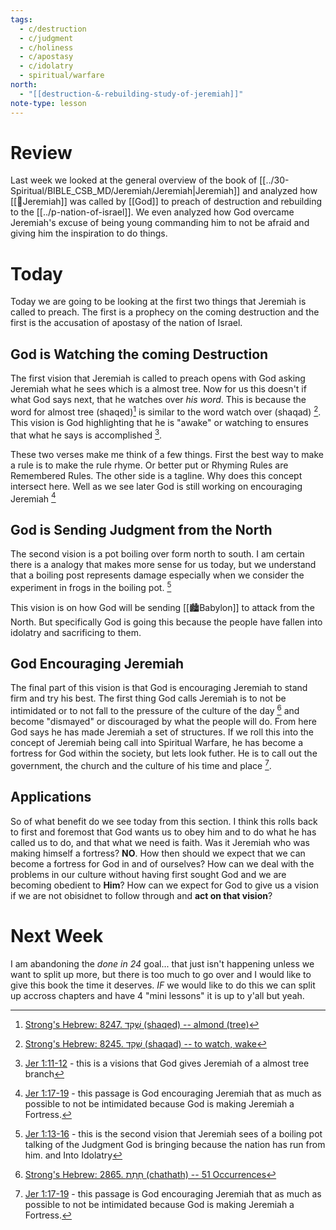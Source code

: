 ```yaml
---
tags:
  - c/destruction
  - c/judgment
  - c/holiness
  - c/apostasy
  - c/idolatry
  - spiritual/warfare
north:
  - "[[destruction-&-rebuilding-study-of-jeremiah]]"
note-type: lesson
---
```

# Review
Last week we looked at the general overview of the book of [[../30-Spiritual/BIBLE_CSB_MD/Jeremiah/Jeremiah|Jeremiah]] and analyzed how [[🧑Jeremiah]] was called by [[God]] to preach of destruction and rebuilding to the [[../p-nation-of-israel]]. We even analyzed how God overcame Jeremiah's excuse of being young commanding him to not be afraid and giving him the inspiration to do things.

# Today
Today we are going to be looking at the first two things that Jeremiah is called to preach. The first is a prophecy on the coming destruction and the first is the accusation of apostasy of the nation of Israel.

## God is Watching the coming Destruction
The first vision that Jeremiah is called to preach opens with God asking Jeremiah what he sees which  is a almost tree. Now for us this doesn't if what God says next, that he watches over *his word*. This is because the word for almost tree (shaqed)[^cite1] is similar to the word watch over (shaqad) [^cite2].  This vision is God highlighting that he is "awake" or watching to ensures that what he says is accomplished [^b1].

These two verses make me think of a few things. First the best way to make a rule is to make the rule rhyme. Or better put or Rhyming Rules are Remembered Rules. The other side is a tagline. Why does this concept intersect here. Well as we see later God is still working on encouraging Jeremiah [^b2]

[^cite1]: [Strong's Hebrew: 8247. שָׁקֵד (shaqed) -- almond (tree)](https://biblehub.com/hebrew/8247.htm)
[^cite2]: [Strong's Hebrew: 8245. שָׁקַד (shaqad) -- to watch, wake](https://biblehub.com/hebrew/8245.htm)
[^b1]: [Jer 1:11-12](Jer%201.md) - this is a visions that God gives Jeremiah of a almost tree branch
[^b2]: [Jer 1:17-19](Jer%201.md) - this passage is God encouraging Jeremiah that as much as possible to not be intimidated because God is making Jeremiah a Fortress.

## God is Sending Judgment from the North
The second vision is a pot boiling over form north to south. I am certain there is a analogy that makes more sense for us today, but we understand that a boiling post represents damage especially when we consider the experiment in frogs in the boiling pot. [^b3]

[^b3]: [Jer 1:13-16](Jer%201.md) - this is the second vision that Jeremiah sees of a boiling pot talking of the Judgment God is bringing because the nation has run from him. and Into Idolatry

This vision is on how God will be sending [[🏙️Babylon]] to attack from the North. But specifically God is going this because the people have fallen into idolatry and sacrificing to them.

## God Encouraging Jeremiah
The final part of this vision is that God is encouraging Jeremiah to stand firm and try his best. The first thing God calls Jeremiah is to not be intimidated or to not fall to the pressure of the culture of the day [^cite3] and become "dismayed" or discouraged by what the people will do.
From here God says he has made Jeremiah a set of structures. If we roll this into the concept of Jeremiah being call into Spiritual Warfare, he has become a fortress for God within the society, but lets look futher. He is to call out the government, the church and the culture of his time and place [^b2].

[^cite3]: [Strong's Hebrew: 2865. חָתַת (chathath) -- 51 Occurrences](https://biblehub.com/hebrew/strongs_2865.htm)

## Applications
So of what benefit do we see today from this section. I think this rolls back to first and foremost that God wants us to obey him and to do what he has called us to do, and that what we need is faith.
Was it Jeremiah who was making himself a fortress? **NO**.
How then should we expect that we can become a fortress for God in and of ourselves?
How can we deal with the problems in our culture without having first sought God and we are becoming obedient to **Him**?
How can we expect for God to give us a vision if we are not obisidnet to follow through and **act on that vision**?

# Next Week
I am abandoning the *done in 24* goal... that just isn't happening unless we want to split up more, but there is too much to go over and I would like to give this book the time it deserves.
*IF* we would like to do this we can split up accross chapters and have 4 "mini lessons" it is up to y'all but yeah.